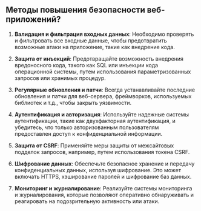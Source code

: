 <h2>Методы повышения безопасности веб-приложений?</h2>  
  
1. **Валидация и фильтрация входных данных**: Необходимо проверять и фильтровать все входные данные, чтобы предотвратить возможные атаки на приложение, такие как внедрение кода.

2. **Защита от инъекций**: Предотвращайте возможность внедрения вредоносного кода, такого как SQL или инъекции кода операционной системы, путем использования параметризованных запросов или хранимых процедур.

3. **Регулярные обновления и патчи**: Всегда устанавливайте последние обновления и патчи для веб-сервера, фреймворков, используемых библиотек и т.д., чтобы закрыть уязвимости.

4. **Аутентификация и авторизация**: Используйте надежные системы аутентификации, такие как двухфакторная аутентификация, и убедитесь, что только авторизованным пользователям предоставлен доступ к конфиденциальной информации.

5. **Защита от CSRF**: Применяйте меры защиты от межсайтовых подделок запросов, например, путем использования токена CSRF.

6. **Шифрование данных**: Обеспечьте безопасное хранение и передачу конфиденциальных данных, используя шифрование. Это может включать HTTPS, хэширование паролей и шифрование баз данных.

7. **Мониторинг и журналирование**: Реализуйте системы мониторинга и журналирования, которые позволяют оперативно обнаруживать и реагировать на подозрительную активность или атаки.
